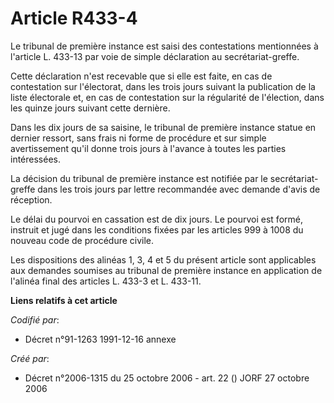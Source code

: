 # Article R433-4

Le tribunal de première instance est saisi des contestations mentionnées à l'article L. 433-13 par voie de simple déclaration
au secrétariat-greffe.

Cette déclaration n'est recevable que si elle est faite, en cas de contestation sur l'électorat, dans les trois jours suivant
la publication de la liste électorale et, en cas de contestation sur la régularité de l'élection, dans les quinze jours
suivant cette dernière.

Dans les dix jours de sa saisine, le tribunal de première instance statue en dernier ressort, sans frais ni forme de
procédure et sur simple avertissement qu'il donne trois jours à l'avance à toutes les parties intéressées.

La décision du tribunal de première instance est notifiée par le secrétariat-greffe dans les trois jours par lettre
recommandée avec demande d'avis de réception.

Le délai du pourvoi en cassation est de dix jours. Le pourvoi est formé, instruit et jugé dans les conditions fixées par les
articles 999 à 1008 du nouveau code de procédure civile.

Les dispositions des alinéas 1, 3, 4 et 5 du présent article sont applicables aux demandes soumises au tribunal de première
instance en application de l'alinéa final des articles L. 433-3 et L. 433-11.

**Liens relatifs à cet article**

_Codifié par_:

  - Décret n°91-1263 1991-12-16 annexe

_Créé par_:

  - Décret n°2006-1315 du 25 octobre 2006 - art. 22 () JORF 27 octobre 2006
